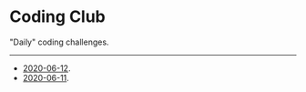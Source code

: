 # Coding Club

"Daily" coding challenges.

---

- [2020-06-12](https://stackblitz.com/edit/coding-club-2020-06-12).
- [2020-06-11](https://stackblitz.com/edit/coding-club-2020-06-11).